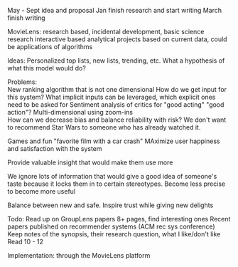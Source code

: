 May - Sept idea and proposal
Jan finish research and start writing
March finish writing

MovieLens:
research based, incidental development, basic science research
interactive based
analytical projects based on current data, could be applications of algorithms

Ideas:
Personalized top lists, new lists, trending, etc.
What a hypothesis of what this model would do?

Problems:  
New ranking algorithm that is not one dimensional
How do we get input for this system? What implicit inputs can be leveraged, which explicit ones need to be asked for
Sentiment analysis of critics for "good acting" "good action"?
Multi-dimensional using zoom-ins  
How can we decrease bias and balance reliability with risk? We don't want to recommend Star Wars to someone who has already watched it. 

Games and fun
"favorite film with a car crash"
MAximize user happiness and satisfaction with the system

Provide valuable insight that would make them use more

We ignore lots of information that would give a good idea of someone's taste because it locks them in to certain stereotypes. Become less precise to become more useful

Balance between new and safe. Inspire trust while giving new delights

Todo:
Read up on GroupLens papers 8+ pages, find interesting ones
Recent papers published on recommender systems (ACM rec sys conference)
Keep notes of the synopsis, their research question, what I like/don't like
Read 10 - 12

Implementation:
through the MovieLens platform
